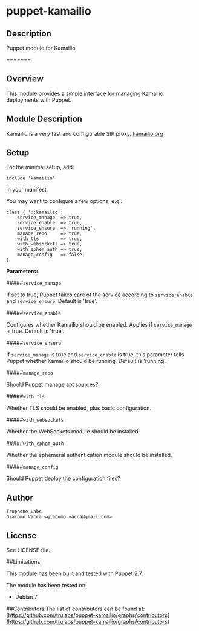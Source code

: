 puppet-kamailio
===============

## Description

Puppet module for Kamailio


=======

Overview
--------

This module provides a simple interface for managing Kamailio deployments with Puppet.

Module Description
------------------

Kamailio is a very fast and configurable SIP proxy.
[kamailio.org](http://www.kamailio.org/w/)

Setup
-----

For the minimal setup, add:

    include 'kamailio'

in your manifest.

You may want to configure a few options, e.g.:

    class { '::kamailio':
        service_manage  => true,
        service_enable  => true,
        service_ensure  => 'running',
        manage_repo     => true,
        with_tls        => true,
        with_websockets => true,
        with_ephem_auth => true,
        manage_config   => false,
    }

**Parameters:**

#####`service_manage`

If set to true, Puppet takes care of the service according to `service_enable` and `service_ensure`. Default is 'true'.

#####`service_enable`

Configures whether Kamailio should be enabled. Applies if `service_manage` is true. Default is 'true'.

#####`service_ensure`

If `service_manage` is true and `service_enable` is true, this parameter tells Puppet whether Kamailio should be running. Default is 'running'.


#####`manage_repo`

Should Puppet manage apt sources?

#####`with_tls`

Whether TLS should be enabled, plus basic configuration.

#####`with_websockets`

Whether the WebSockets module should be installed.

#####`with_ephem_auth`

Whether the ephemeral authentication module should be installed.

#####`manage_config`

Should Puppet deploy the configuration files?


Author
------

    Truphone Labs
    Giacomo Vacca <giacomo.vacca@gmail.com>

License
-------

See LICENSE file.

##Limitations

This module has been built and tested with Puppet 2.7.

The module has been tested on:
* Debian 7

##Contributors
The list of contributors can be found at: [https://github.com/trulabs/puppet-kamailio/graphs/contributors](https://github.com/trulabs/puppet-kamailio/graphs/contributors)
